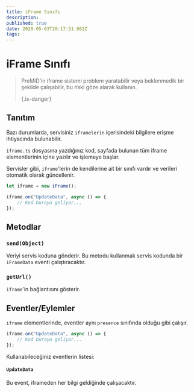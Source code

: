 ```yaml
---
title: iFrame Sınıfı
description:
published: true
date: 2020-05-03T20:17:51.982Z
tags:
---
```


# iFrame Sınıfı
> PreMiD'in iframe sistemi problem yaratabilir veya beklenmedik bir şekilde çalışabilir, bu riski göze alarak kullanın. 
> 
> {.is-danger}

## Tanıtım

Bazı durumlarda, servisiniz `iframelerin` içerisindeki bilgilere erişme ihtiyacında bulunabilir.

`iframe.ts` dosyasına yazdığınız kod, sayfada bulunan tüm iframe elementlerinin içine yazılır ve işlemeye başlar.

Servisler gibi, `iframe`'lerin de kendilerine ait bir sınıfı vardır ve verileri otomatik olarak güncellenir.

```typescript
let iframe = new iFrame();

iframe.on("UpdateData", async () => {
    // Kod buraya geliyor...
});
```

## Metodlar

### `send(Object)`
Veriyi servis koduna gönderir. Bu metodu kullanmak servis kodunda bir `iFrameData` eventi çalıştıracaktır.

### `getUrl()`
`iframe`'in bağlantısını gösterir.

## Eventler/Eylemler
`iframe` elementlerinde, eventler aynı `presence` sınıfında olduğu gibi çalışır.

```typescript
iframe.on("UpdateData", async () => {
    // Kod buraya geliyor...
});
```

Kullanabileceğiniz eventlerin listesi:

#### `UpdateData`

Bu event, iframeden her bilgi geldiğinde çalışacaktır.